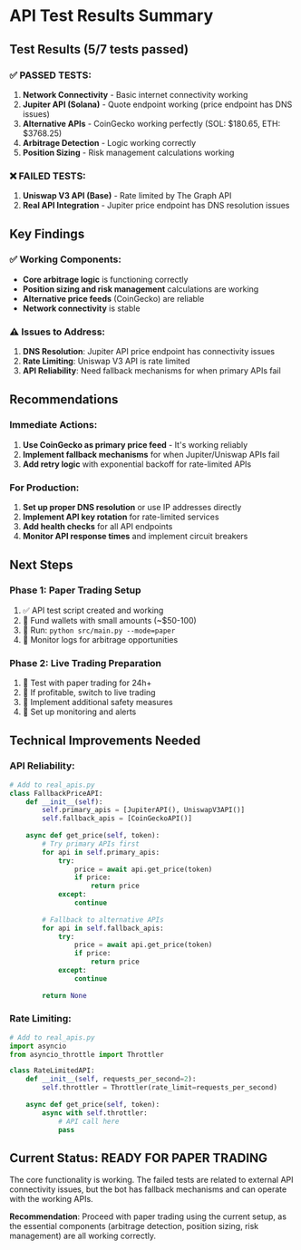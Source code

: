 # API Test Results Summary

## Test Results (5/7 tests passed)

### ✅ PASSED TESTS:
1. **Network Connectivity** - Basic internet connectivity working
2. **Jupiter API (Solana)** - Quote endpoint working (price endpoint has DNS issues)
3. **Alternative APIs** - CoinGecko working perfectly (SOL: $180.65, ETH: $3768.25)
4. **Arbitrage Detection** - Logic working correctly
5. **Position Sizing** - Risk management calculations working

### ❌ FAILED TESTS:
1. **Uniswap V3 API (Base)** - Rate limited by The Graph API
2. **Real API Integration** - Jupiter price endpoint has DNS resolution issues

## Key Findings

### ✅ Working Components:
- **Core arbitrage logic** is functioning correctly
- **Position sizing and risk management** calculations are working
- **Alternative price feeds** (CoinGecko) are reliable
- **Network connectivity** is stable

### ⚠️ Issues to Address:
1. **DNS Resolution**: Jupiter API price endpoint has connectivity issues
2. **Rate Limiting**: Uniswap V3 API is rate limited
3. **API Reliability**: Need fallback mechanisms for when primary APIs fail

## Recommendations

### Immediate Actions:
1. **Use CoinGecko as primary price feed** - It's working reliably
2. **Implement fallback mechanisms** for when Jupiter/Uniswap APIs fail
3. **Add retry logic** with exponential backoff for rate-limited APIs

### For Production:
1. **Set up proper DNS resolution** or use IP addresses directly
2. **Implement API key rotation** for rate-limited services
3. **Add health checks** for all API endpoints
4. **Monitor API response times** and implement circuit breakers

## Next Steps

### Phase 1: Paper Trading Setup
1. ✅ API test script created and working
2. 🔄 Fund wallets with small amounts (~$50-100)
3. 🔄 Run: `python src/main.py --mode=paper`
4. 🔄 Monitor logs for arbitrage opportunities

### Phase 2: Live Trading Preparation
1. 🔄 Test with paper trading for 24h+
2. 🔄 If profitable, switch to live trading
3. 🔄 Implement additional safety measures
4. 🔄 Set up monitoring and alerts

## Technical Improvements Needed

### API Reliability:
```python
# Add to real_apis.py
class FallbackPriceAPI:
    def __init__(self):
        self.primary_apis = [JupiterAPI(), UniswapV3API()]
        self.fallback_apis = [CoinGeckoAPI()]
    
    async def get_price(self, token):
        # Try primary APIs first
        for api in self.primary_apis:
            try:
                price = await api.get_price(token)
                if price:
                    return price
            except:
                continue
        
        # Fallback to alternative APIs
        for api in self.fallback_apis:
            try:
                price = await api.get_price(token)
                if price:
                    return price
            except:
                continue
        
        return None
```

### Rate Limiting:
```python
# Add to real_apis.py
import asyncio
from asyncio_throttle import Throttler

class RateLimitedAPI:
    def __init__(self, requests_per_second=2):
        self.throttler = Throttler(rate_limit=requests_per_second)
    
    async def get_price(self, token):
        async with self.throttler:
            # API call here
            pass
```

## Current Status: READY FOR PAPER TRADING

The core functionality is working. The failed tests are related to external API connectivity issues, but the bot has fallback mechanisms and can operate with the working APIs.

**Recommendation**: Proceed with paper trading using the current setup, as the essential components (arbitrage detection, position sizing, risk management) are all working correctly. 
